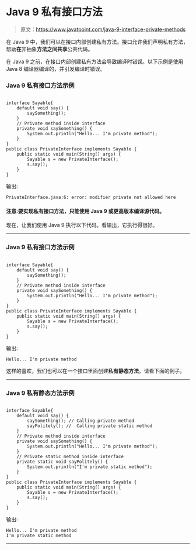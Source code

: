 # Java 9 私有接口方法

> 原文：<https://www.javatpoint.com/java-9-interface-private-methods>

在 Java 9 中，我们可以在接口内部创建私有方法。接口允许我们声明私有方法，帮助**在**非抽象**方法之间共享**公共代码。

在 Java 9 之前，在接口内部创建私有方法会导致编译时错误。以下示例是使用 Java 8 编译器编译的，并引发编译时错误。

### Java 9 私有接口方法示例

```

interface Sayable{
	default void say() {
		saySomething();
	}
	// Private method inside interface
	private void saySomething() {
		System.out.println("Hello... I'm private method");
	}
}
public class PrivateInterface implements Sayable {
	public static void main(String[] args) {
		Sayable s = new PrivateInterface();
		s.say();
	}
}

```

输出:

```
PrivateInterface.java:6: error: modifier private not allowed here

```

#### 注意:要实现私有接口方法，只能使用 Java 9 或更高版本编译源代码。

现在，让我们使用 Java 9 执行以下代码。看输出，它执行得很好。

* * *

### Java 9 私有接口方法示例

```

interface Sayable{
	default void say() {
		saySomething();
	}
	// Private method inside interface
	private void saySomething() {
		System.out.println("Hello... I'm private method");
	}
}
public class PrivateInterface implements Sayable {
	public static void main(String[] args) {
		Sayable s = new PrivateInterface();
		s.say();
	}
}

```

输出:

```
Hello... I'm private method

```

这样的喜欢，我们也可以在一个接口里面创建**私有静态方法**。请看下面的例子。

* * *

### Java 9 私有静态方法示例

```

interface Sayable{
	default void say() {
		saySomething(); // Calling private method
		sayPolitely(); //  Calling private static method
	}
	// Private method inside interface
	private void saySomething() {
		System.out.println("Hello... I'm private method");
	}
	// Private static method inside interface
	private static void sayPolitely() {
		System.out.println("I'm private static method");
	}
}
public class PrivateInterface implements Sayable {
	public static void main(String[] args) {
		Sayable s = new PrivateInterface();
		s.say();
	}
}

```

输出:

```
Hello... I'm private method
I'm private static method

```

* * *